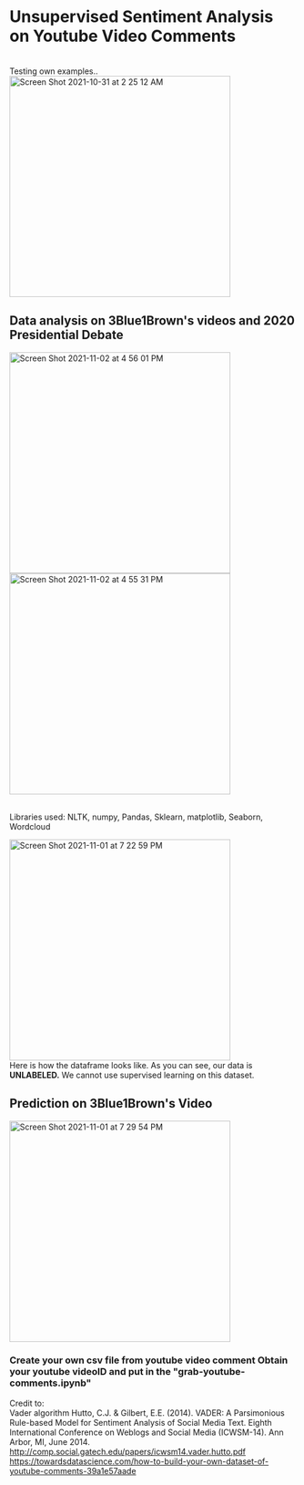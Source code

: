 # Unsupervised Sentiment Analysis on Youtube Video Comments

<br> Testing own examples.. </br>
<img width="388" alt="Screen Shot 2021-10-31 at 2 25 12 AM" src="https://user-images.githubusercontent.com/84426364/139570988-99c86bd9-8f26-43a8-a9aa-67d3d56be83b.png">

<h2> Data analysis on 3Blue1Brown's videos and 2020 Presidential Debate </h2>
<img width="388" alt="Screen Shot 2021-11-02 at 4 56 01 PM" src="https://user-images.githubusercontent.com/84426364/139952010-e16b8d0d-24c4-484f-9014-6a44e5918212.png">
<img width="388" alt="Screen Shot 2021-11-02 at 4 55 31 PM" src="https://user-images.githubusercontent.com/84426364/139952041-dbcbdf13-aaa3-43ac-a858-52c2eb648ffd.png">



<br> Libraries used: NLTK, numpy, Pandas, Sklearn, matplotlib, Seaborn, Wordcloud

<img width="388" alt="Screen Shot 2021-11-01 at 7 22 59 PM" src="https://user-images.githubusercontent.com/84426364/139754985-91fc09ee-4b1b-4cbc-929d-bbaf8950b2da.png">
<br> Here is how the dataframe looks like. As you can see, our data is <b>UNLABELED.</b> We cannot use supervised learning on this dataset. </br>

<h2> Prediction on 3Blue1Brown's Video </h2>
<img width="388" alt="Screen Shot 2021-11-01 at 7 29 54 PM" src="https://user-images.githubusercontent.com/84426364/139755496-9df06f31-645b-4dcf-970c-20d230becd8f.png">



<h3> Create your own csv file from youtube video comment 
Obtain your youtube videoID and put in the "grab-youtube-comments.ipynb" </h3>






Credit to:
<br> Vader algorithm
Hutto, C.J. & Gilbert, E.E. (2014). VADER: A Parsimonious Rule-based Model for Sentiment Analysis of Social Media Text. Eighth International Conference on Weblogs and Social Media (ICWSM-14). Ann Arbor, MI, June 2014.
http://comp.social.gatech.edu/papers/icwsm14.vader.hutto.pdf
<br>https://towardsdatascience.com/how-to-build-your-own-dataset-of-youtube-comments-39a1e57aade</br>

